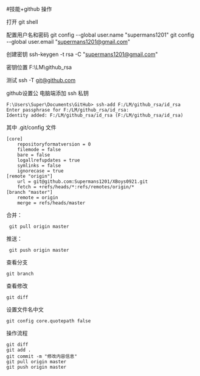 #技能+github 操作

打开 git shell

配置用户名和密码
 git config --global user.name "supermans1201"
 git config --global user.email "supermans1201@gmail.com"

创建密钥
 ssh-keygen -t rsa -C "supermans1201@gmail.com"

密钥位置
F:\LM\github_rsa

测试 
ssh -T git@github.com


github设置公
电脑端添加 ssh 私钥

	F:\Users\Super\Documents\GitHub> ssh-add F:/LM/github_rsa/id_rsa
	Enter passphrase for F:/LM/github_rsa/id_rsa:
	Identity added: F:/LM/github_rsa/id_rsa (F:/LM/github_rsa/id_rsa)


其中
.git/config 文件

	[core]
		repositoryformatversion = 0
		filemode = false
		bare = false
		logallrefupdates = true
		symlinks = false
		ignorecase = true
	[remote "origin"]
		url = git@github.com:Supermans1201/XBoys0921.git
		fetch = +refs/heads/*:refs/remotes/origin/*
	[branch "master"]
		remote = origin
		merge = refs/heads/master

合并：

	 git pull origin master

推送：

	 git push origin master

查看分支
	
	git branch

查看修改

	git diff

设置文件名中文

	git config core.quotepath false


操作流程

	git diff
	git add .
	git commit -m "修改内容信息"
	git pull origin master
	git push origin master




